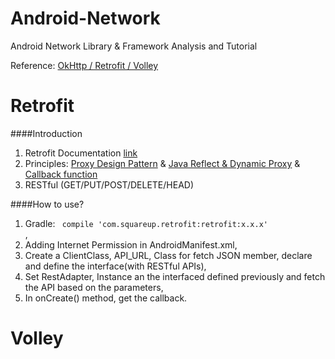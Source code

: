 Android-Network
===============

Android Network Library &amp; Framework Analysis and Tutorial

Reference: [OkHttp / Retrofit / Volley](http://stackoverflow.com/questions/16902716/comparison-of-android-networking-libraries-okhttp-retrofit-volley)

Retrofit
====
####Introduction
1. Retrofit Documentation [link](http://square.github.io/retrofit/)
2. Principles: [Proxy Design Pattern]() & [Java Reflect & Dynamic Proxy]() & [Callback function]()
3. RESTful (GET/PUT/POST/DELETE/HEAD)

####How to use?
1. Gradle: <code> compile 'com.squareup.retrofit:retrofit:x.x.x' </code>,
2. Adding Internet Permission in AndroidManifest.xml,
3. Create a ClientClass, API_URL, Class for fetch JSON member, declare and define the interface(with RESTful APIs),
4. Set RestAdapter, Instance an the interfaced defined previously and fetch the API based on the parameters,
5. In onCreate() method, get the callback.

Volley
====
